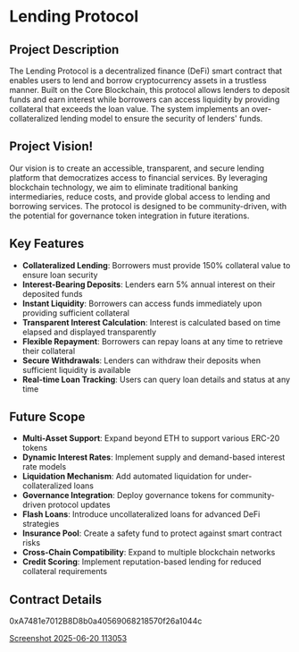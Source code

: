 # Lending Protocol

## Project Description

The Lending Protocol is a decentralized finance (DeFi) smart contract that enables users to lend and borrow cryptocurrency assets in a trustless manner. Built on the Core Blockchain, this protocol allows lenders to deposit funds and earn interest while borrowers can access liquidity by providing collateral that exceeds the loan value. The system implements an over-collateralized lending model to ensure the security of lenders' funds.

## Project Vision!


Our vision is to create an accessible, transparent, and secure lending platform that democratizes access to financial services. By leveraging blockchain technology, we aim to eliminate traditional banking intermediaries, reduce costs, and provide global access to lending and borrowing services. The protocol is designed to be community-driven, with the potential for governance token integration in future iterations.

## Key Features

- **Collateralized Lending**: Borrowers must provide 150% collateral value to ensure loan security
- **Interest-Bearing Deposits**: Lenders earn 5% annual interest on their deposited funds  
- **Instant Liquidity**: Borrowers can access funds immediately upon providing sufficient collateral
- **Transparent Interest Calculation**: Interest is calculated based on time elapsed and displayed transparently
- **Flexible Repayment**: Borrowers can repay loans at any time to retrieve their collateral
- **Secure Withdrawals**: Lenders can withdraw their deposits when sufficient liquidity is available
- **Real-time Loan Tracking**: Users can query loan details and status at any time

## Future Scope

- **Multi-Asset Support**: Expand beyond ETH to support various ERC-20 tokens
- **Dynamic Interest Rates**: Implement supply and demand-based interest rate models
- **Liquidation Mechanism**: Add automated liquidation for under-collateralized loans
- **Governance Integration**: Deploy governance tokens for community-driven protocol updates
- **Flash Loans**: Introduce uncollateralized loans for advanced DeFi strategies
- **Insurance Pool**: Create a safety fund to protect against smart contract risks
- **Cross-Chain Compatibility**: Expand to multiple blockchain networks
- **Credit Scoring**: Implement reputation-based lending for reduced collateral requirements

## Contract Details

0xA7481e7012B8D8b0a40569068218570f26a1044c

[Screenshot 2025-06-20 113053](https://github.com/user-attachments/assets/ca1ce7ef-d379-4f47-9e6c-6f980531f7af)









